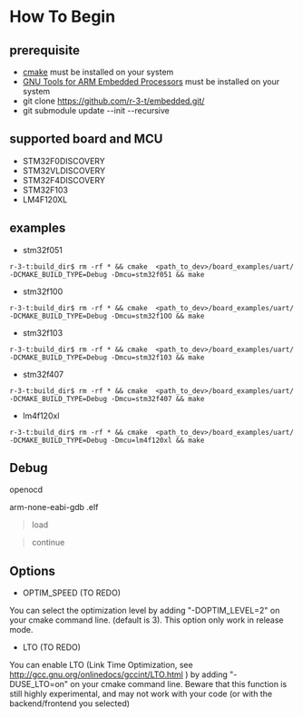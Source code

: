 How To Begin
============

prerequisite
------------

* [cmake](http://cmake.org) must be installed on your system
* [GNU Tools for ARM Embedded Processors](https://launchpad.net/gcc-arm-embedded) must be installed on your system
*  git clone https://github.com/r-3-t/embedded.git/
*  git submodule update --init --recursive

supported board and MCU
-----------------------

* STM32F0DISCOVERY
* STM32VLDISCOVERY
* STM32F4DISCOVERY
* STM32F103
* LM4F120XL

examples
-------- 

* stm32f051
```
r-3-t:build_dir$ rm -rf * && cmake  <path_to_dev>/board_examples/uart/ -DCMAKE_BUILD_TYPE=Debug -Dmcu=stm32f051 && make
```

* stm32f100
```
r-3-t:build_dir$ rm -rf * && cmake  <path_to_dev>/board_examples/uart/ -DCMAKE_BUILD_TYPE=Debug -Dmcu=stm32f1OO && make
```

* stm32f103
```
r-3-t:build_dir$ rm -rf * && cmake  <path_to_dev>/board_examples/uart/ -DCMAKE_BUILD_TYPE=Debug -Dmcu=stm32f103 && make
```
    
* stm32f407
```
r-3-t:build_dir$ rm -rf * && cmake  <path_to_dev>/board_examples/uart/ -DCMAKE_BUILD_TYPE=Debug -Dmcu=stm32f407 && make
```

* lm4f120xl
```
r-3-t:build_dir$ rm -rf * && cmake  <path_to_dev>/board_examples/uart/ -DCMAKE_BUILD_TYPE=Debug -Dmcu=lm4f120xl && make
```

Debug
-------- 

openocd

arm-none-eabi-gdb <project>.elf
> load

> continue

Options
-------- 

* OPTIM_SPEED (TO REDO)

You can select the optimization level by adding "-DOPTIM_LEVEL=2" on your cmake command line. (default is 3).
This option only work in release mode.


* LTO (TO REDO)

You can enable LTO (Link Time Optimization, see http://gcc.gnu.org/onlinedocs/gccint/LTO.html ) by adding "-DUSE_LTO=on" on your cmake command line.
Beware that this function is still highly experimental, and may not work with your code (or with the backend/frontend you selected)
